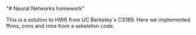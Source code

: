 "# Neural Networks homework" 

This is a solution to HW6 from UC Berkeley`s CS189. Here we implemented ffnns, cnns and rnns from a sekeleton code.